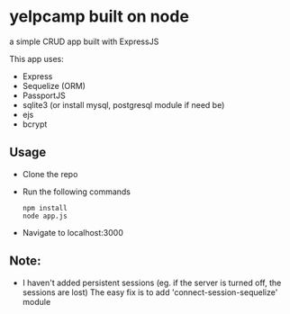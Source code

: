 # yelpcamp built on node
a simple CRUD app built with ExpressJS

This app uses:

- Express
- Sequelize (ORM)
- PassportJS
- sqlite3 (or install mysql, postgresql module if need be)
- ejs
- bcrypt

## Usage

* Clone the repo
* Run the following commands

      npm install
      node app.js

* Navigate to localhost:3000

## Note:

* I haven't added persistent sessions (eg. if the server is turned off, the sessions are lost)
  The easy fix is to add 'connect-session-sequelize' module
